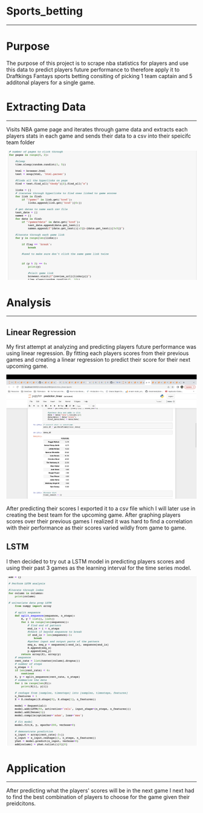 # Sports_betting
---

# Purpose

The purpose of this project is to scrape nba statistics for players and use this data to predict players future performance to therefore apply it to Draftkings Fantays sports betting consiting of picking 1 team captain and 5 additonal players for a single game.

# Extracting Data
---

Visits NBA game page and iterates through game data and extracts each players stats in each game and sends their data to a csv into their speicifc team folder 

![image](https://github.com/evanbruno617/Sports_betting/blob/main/images/Screenshot%202023-03-06%20at%204.29.21%20PM.png)

# Analysis
---

## Linear Regression
My first attempt at analyzing and predicting players future performance was using linear regression. By fitting each players scores from their previous games and creating a linear regression to predict their score for their next upcoming game. 

![image](https://github.com/evanbruno617/Sports_betting/blob/main/images/Screenshot%202023-03-06%20at%204.30.35%20PM.png)

After predicting their scores I exported it to a csv file which I will later use in creating the best team for the upcoming game. After graphing players scores over their previous games I realized it was hard to find a correlation with their performance as their scores varied wildly from game to game.

## LSTM
I then decided to try out a LSTM model in predicting players scores and using their past 3 games as the learning interval for the time series model. 

![image](https://github.com/evanbruno617/Sports_betting/blob/main/images/Screenshot%202023-04-15%20at%2010.41.33%20AM.png)

# Application
---

After predicting what the players' scores will be in the next game I next had to find the best combination of players to choose for the game given their preidcitons. 




